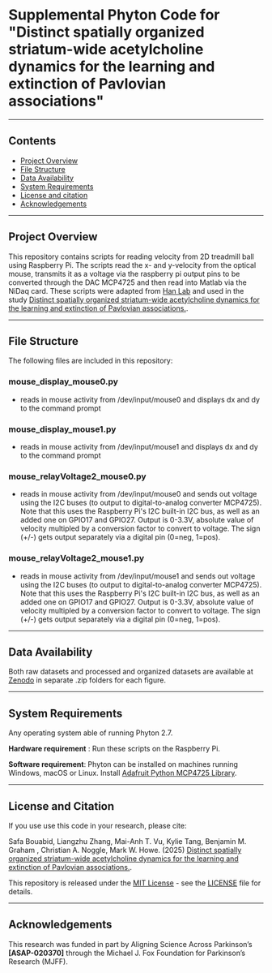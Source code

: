 # Supplemental Phyton Code for "Distinct spatially organized striatum-wide acetylcholine dynamics for the learning and extinction of Pavlovian associations"

------------------
## Contents
* [Project Overview](#project-overview)
* [File Structure](#file-structure)
* [Data Availability](#data-availability)
* [System Requirements](#system-requirements)
* [License and citation](#license-and-citation)
* [Acknowledgements](#acknowledgements)

------------------
## Project Overview

This repository contains scripts for reading velocity from 2D treadmill ball using Raspberry Pi. The scripts read the x- and y-velocity from the optical mouse, transmits it as a voltage via the raspberry pi output pins to be converted through the DAC MCP4725 and then read into Matlab via the NiDaq card. These scripts were adapted from [Han Lab](https://github.com/HanLabBU/movement_recording/blob/8b5c5067f2fcd402a26c85ee471fed876a03ca6e/mouse_relay_voltage.py) and used in the study [Distinct spatially organized striatum-wide acetylcholine dynamics for the learning and extinction of Pavlovian associations.](https://www.nature.com/articles/s41467-025-60462-5).

------------------
## File Structure

The following files are included in this repository:

### mouse_display_mouse0.py
- reads in mouse activity from /dev/input/mouse0 and displays dx and dy to the command prompt

### mouse_display_mouse1.py
- reads in mouse activity from /dev/input/mouse1 and displays dx and dy to the command prompt

### mouse_relayVoltage2_mouse0.py
- reads in mouse activity from /dev/input/mouse0 and sends out voltage using the I2C buses (to output to digital-to-analog converter MCP4725). Note that this uses the Raspberry Pi's I2C built-in I2C bus, as well as an added one on GPIO17 and GPIO27. Output is 0-3.3V, absolute value of velocity multipled by a conversion factor to convert to voltage. The sign (+/-) gets output separately via a digital pin (0=neg, 1=pos).

### mouse_relayVoltage2_mouse1.py
- reads in mouse activity from /dev/input/mouse1 and sends out voltage using the I2C buses (to output to digital-to-analog converter MCP4725). Note that this uses the Raspberry Pi's I2C built-in I2C bus, as well as an added one on GPIO17 and GPIO27. Output is 0-3.3V, absolute value of velocity multipled by a conversion factor to convert to voltage. The sign (+/-) gets output separately via a digital pin (0=neg, 1=pos).

------------------
## Data Availability

Both raw datasets and processed and organized datasets are available at [Zenodo](https://zenodo.org/records/14728851) in separate .zip folders for each figure.

------------------
## System Requirements

Any operating system able of running Phyton 2.7. 

**Hardware requirement** : Run these scripts on the Raspberry Pi.

**Software requirement**:  Phyton can be installed on machines running Windows, macOS or Linux. Install [Adafruit Python MCP4725 Library](https://github.com/adafruit/Adafruit_Python_MCP4725). 

------------------
##  License and Citation
 
If you use use this code in your research, please cite: 

Safa Bouabid, Liangzhu Zhang, Mai-Anh T. Vu, Kylie Tang, Benjamin M. Graham , Christian A. Noggle, Mark W. Howe. (2025) [Distinct spatially organized striatum-wide acetylcholine dynamics for the learning and extinction of Pavlovian associations.](https://www.nature.com/articles/s41467-025-60462-5).

This repository is released under the [MIT License](https://opensource.org/license/mit) - see the [LICENSE](LICENSE) file for details.

------------------
## Acknowledgements

This research was funded in part by Aligning Science Across Parkinson’s **[ASAP-020370]** through the Michael J. Fox Foundation for Parkinson’s Research (MJFF).

